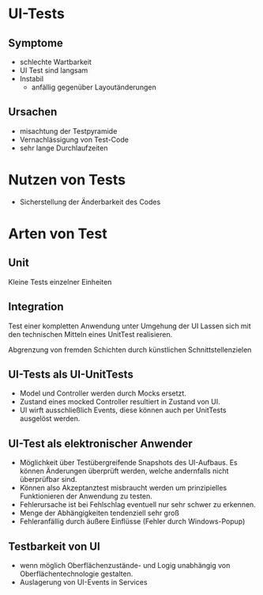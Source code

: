 # UI-Tests
## Symptome
* schlechte Wartbarkeit
* UI Test sind langsam
* Instabil
    * anfällig gegenüber Layoutänderungen

## Ursachen
* misachtung der Testpyramide
* Vernachlässigung von Test-Code
* sehr lange Durchlaufzeiten

# Nutzen von Tests
* Sicherstellung der Änderbarkeit des Codes
# Arten von Test
## Unit
Kleine Tests einzelner Einheiten

## Integration
Test einer kompletten Anwendung unter Umgehung der UI
Lassen sich mit den technischen Mitteln eines UnitTest realisieren.  

Abgrenzung von fremden Schichten durch künstlichen Schnittstellenzielen

## UI-Tests als UI-UnitTests
* Model und Controller werden durch Mocks ersetzt.
* Zustand eines mocked Controller resultiert in Zustand von UI.
* UI wirft ausschließlich Events, diese können auch per UnitTests ausgelöst werden. 

## UI-Test als elektronischer Anwender
* Möglichkeit über Testübergreifende Snapshots des UI-Aufbaus. Es können Änderungen überprüft werden, welche andernfalls nicht überprüfbar sind.
* Können also Akzeptanztest misbraucht werden um prinzipielles Funktionieren der Anwendung zu testen.
* Fehlerursache ist bei Fehlschlag eventuell nur sehr schwer zu erkennen.
* Menge der Abhängigkeiten tendenziell sehr groß
* Fehleranfällig durch äußere Einflüsse (Fehler durch Windows-Popup)

## Testbarkeit von UI
* wenn möglich Oberflächenzustände- und Logig unabhängig von Oberflächentechnologie gestalten.
* Auslagerung von UI-Events in Services